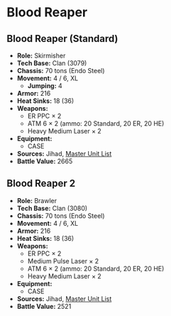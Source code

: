 # Blood Reaper
## Blood Reaper (Standard)
- **Role:** Skirmisher
- **Tech Base:** Clan (3079)
- **Chassis:** 70 tons (Endo Steel)
- **Movement:** 4 / 6, XL
  - **Jumping:** 4
- **Armor:** 216
- **Heat Sinks:** 18 (36)
- **Weapons:**
  - ER PPC × 2
  - ATM 6 × 2 (ammo: 20 Standard, 20 ER, 20 HE)
  - Heavy Medium Laser × 2
- **Equipment:**
  - CASE
- **Sources:** Jihad, [Master Unit List](http://masterunitlist.info/Unit/Details/408/blood-reaper-standard)
- **Battle Value:** 2665

## Blood Reaper 2
- **Role:** Brawler
- **Tech Base:** Clan (3080)
- **Chassis:** 70 tons (Endo Steel)
- **Movement:** 4 / 6, XL
- **Armor:** 216
- **Heat Sinks:** 18 (36)
- **Weapons:**
  - ER PPC × 2
  - Medium Pulse Laser × 2
  - ATM 6 × 2 (ammo: 20 Standard, 20 ER, 20 HE)
  - Heavy Medium Laser × 2
- **Equipment:**
  - CASE
- **Sources:** Jihad, [Master Unit List](http://masterunitlist.info/Unit/Details/407/blood-reaper-2)
- **Battle Value:** 2521

